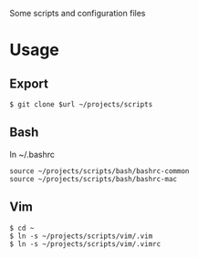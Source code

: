 Some scripts and configuration files

# Usage

## Export

    $ git clone $url ~/projects/scripts

## Bash

In ~/.bashrc

    source ~/projects/scripts/bash/bashrc-common
    source ~/projects/scripts/bash/bashrc-mac

## Vim

    $ cd ~
    $ ln -s ~/projects/scripts/vim/.vim
    $ ln -s ~/projects/scripts/vim/.vimrc
